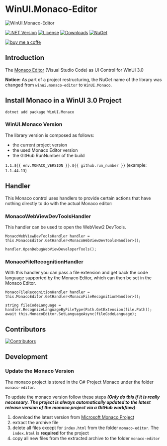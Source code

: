 # WinUI.Monaco-Editor

![WinUI.Monaco-Editor](https://raw.githubusercontent.com/lk-code/winui.monaco-editor/main/icon_128.png)

[![.NET Version](https://img.shields.io/badge/dotnet%20version-net6.0-blue?style=flat-square)](http://www.nuget.org/packages/WinUI.Monaco)
[![License](https://img.shields.io/github/license/lk-code/winui.monaco-editor.svg?style=flat-square)](https://github.com/lk-code/winui.monaco-editor/blob/master/LICENSE)
[![Downloads](https://img.shields.io/nuget/dt/WinUI.Monaco.svg?style=flat-square)](http://www.nuget.org/packages/WinUI.Monaco)
[![NuGet](https://img.shields.io/nuget/v/WinUI.Monaco.svg?style=flat-square)](http://nuget.org/packages/WinUI.Monaco)

[![buy me a coffe](https://cdn.buymeacoffee.com/buttons/v2/default-yellow.png)](https://www.buymeacoffee.com/lk.code)

## Introduction

The [Monaco Editor](https://github.com/microsoft/monaco-editor) (Visual Studio Code) as UI Control for WinUI 3.0

**Notice:** As part of a project restructuring, the NuGet name of the library was changed from `winui.monaco-editor` to `WinUI.Monaco`.

## Install Monaco in a WinUI 3.0 Project

```
dotnet add package WinUI.Monaco
```

### WinUI.Monaco Version

The library version is composed as follows:

* the current project version
* the used Monaco Editor version
* the GitHub RunNumber of the build

`1.1.${{ env.MONACO_VERSION }}.${{ github.run_number }}` (example: `1.1.44.13`)

## Handler

This Monaco control uses handlers to provide certain actions that have nothing directly to do with the actual Monaco editor:

### MonacoWebViewDevToolsHandler

This handler can be used to open the WebView2 DevTools.

```
MonacoWebViewDevToolsHandler handler = this.MonacoEditor.GetHandler<MonacoWebViewDevToolsHandler>();

handler.OpenDebugWebViewDeveloperTools();
```

### MonacoFileRecognitionHandler

With this handler you can pass a file extension and get back the code language supported by the Monaco Editor, which can then be set in the Monaco Editor.

```
MonacoFileRecognitionHandler handler = this.MonacoEditor.GetHandler<MonacoFileRecognitionHandler>();

string fileCodeLanguage = handler.RecognizeLanguageByFileType(Path.GetExtension(file.Path));
await this.MonacoEditor.SetLanguageAsync(fileCodeLanguage);
```

## Contributors

[![Contributors](https://contrib.rocks/image?repo=lk-code/winui.monaco-editor)](https://github.com/lk-code/winui.monaco-editor/graphs/contributors)

## Development

### Update the Monaco Version

The monaco project is stored in the C#-Project Monaco under the folder `monaco-editor`.

To update the monaco version follow these steps ***(Only do this if it is really necessary. The project is always automatically updated to the latest release version of the monaco project via a GitHub workflow)***:

1. download the latest version from [Microsoft Monaco Project](https://microsoft.github.io/monaco-editor/)
2. extract the archive file
3. delete all files except for `index.html` from the folder `monaco-editor`. The `index.html` is **required** for the project
4. copy all new files from the extracted archive to the folder `monaco-editor`
